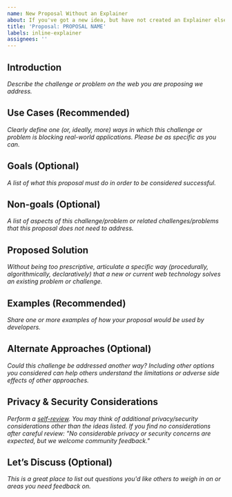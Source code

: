 ```yaml
---
name: New Proposal Without an Explainer
about: If you've got a new idea, but have not created an Explainer elsewhere, use this template
title: 'Proposal: PROPOSAL NAME'
labels: inline-explainer
assignees: ''
---
```


## Introduction

*Describe the challenge or problem on the web you are proposing we address.*

## Use Cases (Recommended)

*Clearly define one (or, ideally, more) ways in which this challenge or problem is blocking real-world applications. Please be as specific as you can.* 

## Goals (Optional)

*A list of what this proposal must do in order to be considered successful.*

## Non-goals (Optional)

*A list of aspects of this challenge/problem or related challenges/problems that this proposal does not need to address.*

## Proposed Solution

*Without being too prescriptive, articulate a specific way (procedurally, algorithmically, declaratively) that a new or current web technology solves an existing problem or challenge.*

## Examples (Recommended)

*Share one or more examples of how your proposal would be used by developers.*

## Alternate Approaches (Optional)

*Could this challenge be addressed another way? Including other options you considered can help others understand the limitations or adverse side effects of other approaches.*

## Privacy & Security Considerations

*Perform a [self-review](https://w3ctag.github.io/security-questionnaire/). You may think of additional privacy/security considerations other than the ideas listed. If you find no considerations after careful review: "No considerable privacy or security concerns are expected, but we welcome community feedback."*

## Let’s Discuss (Optional)

*This is a great place to list out questions you'd like others to weigh in on or areas you need feedback on.*